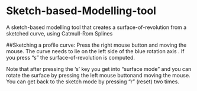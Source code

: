 Sketch-based-Modelling-tool
===========================

A sketch-based modelling tool that creates a surface-of-revolution from a sketched curve, using Catmull-Rom Splines

##Sketching a profile curve:
Press the right mouse button and moving the mouse. The curve needs to lie on the left 
side of the blue rotation axis . If you press “s” the 
surface-of-revolution is computed.

Note that after pressing the ‘s’ key you get into “surface mode” and you can rotate the surface by 
pressing the left mouse buttonand moving the mouse. You can get back to the sketch mode by 
pressing “r” (reset) two times. 
